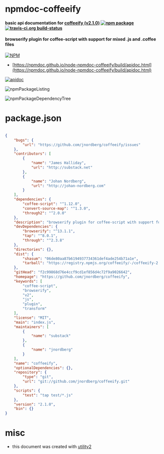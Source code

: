 # npmdoc-coffeeify

#### basic api documentation for  [coffeeify (v2.1.0)](https://github.com/jnordberg/coffeeify)  [![npm package](https://img.shields.io/npm/v/npmdoc-coffeeify.svg?style=flat-square)](https://www.npmjs.org/package/npmdoc-coffeeify) [![travis-ci.org build-status](https://api.travis-ci.org/npmdoc/node-npmdoc-coffeeify.svg)](https://travis-ci.org/npmdoc/node-npmdoc-coffeeify)

#### browserify plugin for coffee-script with support for mixed .js and .coffee files

[![NPM](https://nodei.co/npm/coffeeify.png?downloads=true&downloadRank=true&stars=true)](https://www.npmjs.com/package/coffeeify)

- [https://npmdoc.github.io/node-npmdoc-coffeeify/build/apidoc.html](https://npmdoc.github.io/node-npmdoc-coffeeify/build/apidoc.html)

[![apidoc](https://npmdoc.github.io/node-npmdoc-coffeeify/build/screenCapture.buildCi.browser.%252Ftmp%252Fbuild%252Fapidoc.html.png)](https://npmdoc.github.io/node-npmdoc-coffeeify/build/apidoc.html)

![npmPackageListing](https://npmdoc.github.io/node-npmdoc-coffeeify/build/screenCapture.npmPackageListing.svg)

![npmPackageDependencyTree](https://npmdoc.github.io/node-npmdoc-coffeeify/build/screenCapture.npmPackageDependencyTree.svg)



# package.json

```json

{
    "bugs": {
        "url": "https://github.com/jnordberg/coffeeify/issues"
    },
    "contributors": [
        {
            "name": "James Halliday",
            "url": "http://substack.net"
        },
        {
            "name": "Johan Nordberg",
            "url": "http://johan-nordberg.com"
        }
    ],
    "dependencies": {
        "coffee-script": "^1.12.0",
        "convert-source-map": "^1.3.0",
        "through2": "^2.0.0"
    },
    "description": "browserify plugin for coffee-script with support for mixed .js and .coffee files",
    "devDependencies": {
        "browserify": "^13.1.1",
        "tap": "^8.0.1",
        "through": "^2.3.8"
    },
    "directories": {},
    "dist": {
        "shasum": "06de80aa87b6194937734361def4ade254b71a1e",
        "tarball": "https://registry.npmjs.org/coffeeify/-/coffeeify-2.1.0.tgz"
    },
    "gitHead": "f2c99868d76e4ccf9cd1ef856d4c72f9a9026642",
    "homepage": "https://github.com/jnordberg/coffeeify",
    "keywords": [
        "coffee-script",
        "browserify",
        "v2",
        "js",
        "plugin",
        "transform"
    ],
    "license": "MIT",
    "main": "index.js",
    "maintainers": [
        {
            "name": "substack"
        },
        {
            "name": "jnordberg"
        }
    ],
    "name": "coffeeify",
    "optionalDependencies": {},
    "repository": {
        "type": "git",
        "url": "git://github.com/jnordberg/coffeeify.git"
    },
    "scripts": {
        "test": "tap test/*.js"
    },
    "version": "2.1.0",
    "bin": {}
}
```



# misc
- this document was created with [utility2](https://github.com/kaizhu256/node-utility2)

